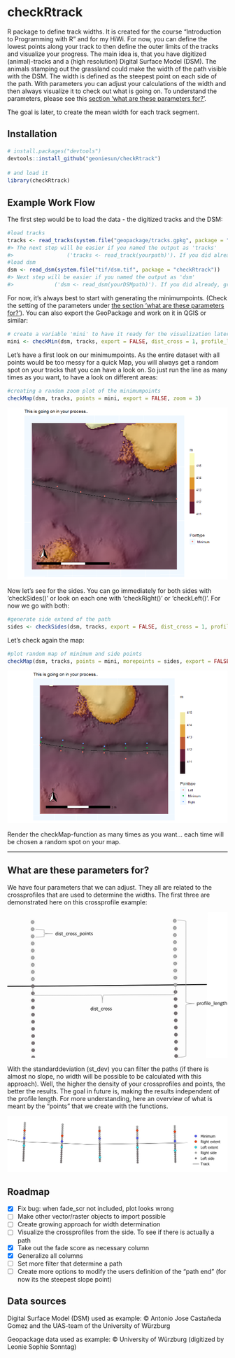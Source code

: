 
<!-- README.md is generated from README.Rmd. Please edit that file -->

# checkRtrack

<!-- badges: start -->
<!-- badges: end -->

R package to define track widths. It is created for the course
“Introduction to Programming with R” and for my HiWi. For now, you can
define the lowest points along your track to then define the outer
limits of the tracks and visualize your progress. The main idea is, that
you have digitized (animal)-tracks and a (high resolution) Digital
Surface Model (DSM). The animals stamping out the grassland could make
the width of the path visible with the DSM. The width is defined as the
steepest point on each side of the path. With parameters you can adjust
your calculations of the width and then always visualize it to check out
what is going on. To understand the parameters, please see this [section
‘what are these parameters for?’](#what-are-these-parameters-for?).

The goal is later, to create the mean width for each track segment.

## Installation

``` r
# install.packages("devtools")
devtools::install_github("geoniesun/checkRtrack")

# and load it 
library(checkRtrack)
```

## Example Work Flow

The first step would be to load the data - the digitized tracks and the
DSM:

``` r
#load tracks 
tracks <- read_tracks(system.file("geopackage/tracks.gpkg", package = "checkRtrack"))
#> The next step will be easier if you named the output as 'tracks'
#>                 ('tracks <- read_track(yourpath)'). If you did already, great!
#load dsm
dsm <- read_dsm(system.file("tif/dsm.tif", package = "checkRtrack"))
#> Next step will be easier if you named the output as 'dsm'
#>             ('dsm <- read_dsm(yourDSMpath)'). If you did already, great!
```

For now, it’s always best to start with generating the minimumpoints.
(Check the setting of the parameters under [the section ‘what are these
parameters for?’](#what-are-these-parameters-for?)). You can also export
the GeoPackage and work on it in QGIS or similar:

``` r
# create a variable 'mini' to have it ready for the visualization later
mini <- checkMin(dsm, tracks, export = FALSE, dist_cross = 1, profile_length = 1, dist_cross_points = 0.05, st_dev = 0.06)
```

Let’s have a first look on our minimumpoints. As the entire dataset with
all points would be too messy for a quick Map, you will always get a
random spot on your tracks that you can have a look on. So just run the
line as many times as you want, to have a look on different areas:

``` r
#creating a random zoom plot of the minimumpoints
checkMap(dsm, tracks, points = mini, export = FALSE, zoom = 3)
```

![](images/example5mz3.png)

Now let’s see for the sides. You can go immediately for both sides with
‘checkSides()’ or look on each one with ‘checkRight()’ or ‘checkLeft()’.
For now we go with both:

``` r
#generate side extend of the path
sides <- checkSides(dsm, tracks, export = FALSE, dist_cross = 1, profile_length = 1, dist_cross_points = 0.05)
```

Let’s check again the map:

``` r
#plot random map of minimum and side points
checkMap(dsm, tracks, points = mini, morepoints = sides, export = FALSE, zoom = 3)
```

![](images/example2lrmzoom3.png)

Render the checkMap-function as many times as you want… each time will
be chosen a random spot on your map.

------------------------------------------------------------------------

## What are these parameters for?

We have four parameters that we can adjust. They all are related to the
crossprofiles that are used to determine the widths. The first three are
demonstrated here on this crossprofile example:

![](images/parameters.png)

With the standarddeviation (st_dev) you can filter the paths (if there
is almost no slope, no width will be possible to be calculated with this
approach). Well, the higher the density of your crossprofiles and
points, the better the results. The goal in future is, making the
results independent of the profile length. For more understanding, here
an overview of what is meant by the “points” that we create with the
functions.

![](images/tracks.jpg)

## Roadmap

- [x] Fix bug: when fade_scr not included, plot looks wrong
- [ ] Make other vector/raster objects to import possible
- [ ] Create growing approach for width determination
- [ ] Visualize the crossprofiles from the side. To see if there is
  actually a path
- [x] Take out the fade score as necessary column
- [x] Generalize all columns
- [ ] Set more filter that determine a path
- [ ] Create more options to modify the users definition of the “path
  end” (for now its the steepest slope point)

## Data sources

Digital Surface Model (DSM) used as example: © Antonio Jose Castañeda
Gomez and the UAS-team of the University of Würzburg

Geopackage data used as example: © University of Würzburg (digitized by
Leonie Sophie Sonntag)
